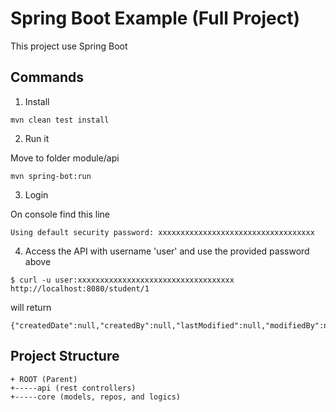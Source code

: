 # Spring Boot Example (Full Project)
This project use Spring Boot
## Commands

1. Install
```
mvn clean test install
```

2. Run it

Move to folder module/api
```
mvn spring-bot:run
```
3. Login

On console find this line
```
Using default security password: xxxxxxxxxxxxxxxxxxxxxxxxxxxxxxxxxxx
```

4. Access the API with username 'user' and use the provided password above
```
$ curl -u user:xxxxxxxxxxxxxxxxxxxxxxxxxxxxxxxxxxx http://localhost:8080/student/1
```

will return 
```
{"createdDate":null,"createdBy":null,"lastModified":null,"modifiedBy":null,"firstName":"John","middleName":null,"lastName":"Doe","birthDate":null,"gender":null,"id":1,"code":"S_01"}
```


## Project Structure
```
+ ROOT (Parent)
+-----api (rest controllers)
+-----core (models, repos, and logics)
```